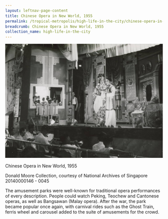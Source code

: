```yaml
---
layout: leftnav-page-content
title: Chinese Opera in New World, 1955
permalink: /tropical-metropolis/high-life-in-the-city/chinese-opera-in-new-world-1955/
breadcrumb: Chinese Opera in New World, 1955
collection_name: high-life-in-the-city
---
```


![Chinese Opera in New World, 1955](/images/Sub2-13.jpg)
<div class="custom-caption">
<div><p>Chinese Opera in New World, 1955</p></div>
<div>Donald Moore Collection, courtesy of National Archives of Singapore</div>
<div>20140000146 - 0045</div>
</div>

The amusement parks were well-known for traditional opera performances of every description. People could watch Peking, Teochew and Cantonese operas, as well as Bangsawan (Malay opera). After the war, the park became popular once again, with carnival rides such as the Ghost Train, ferris wheel and carousel added to the suite of amusements for the crowd.
